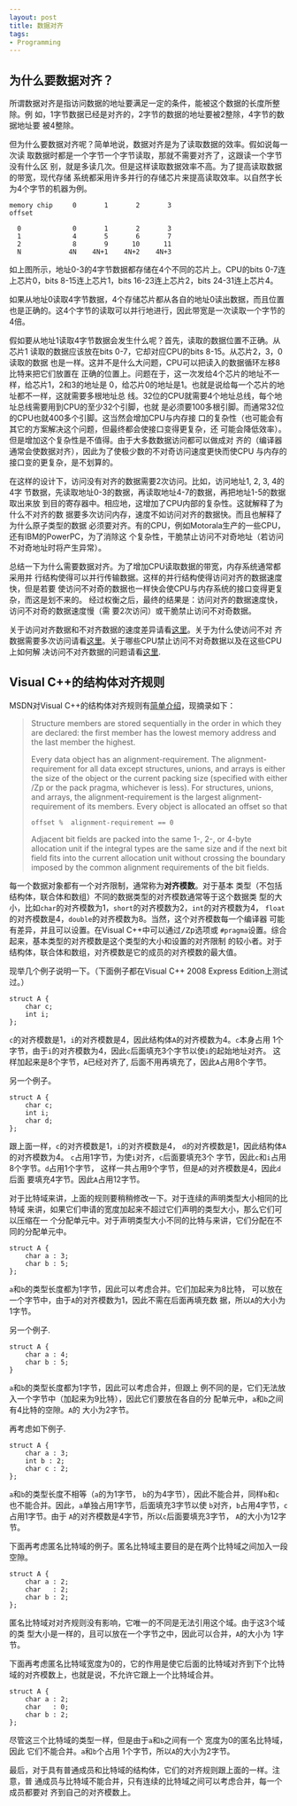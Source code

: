 ```yaml
---
layout: post
title: 数据对齐
tags:
- Programming
---
```


## 为什么要数据对齐？

所谓数据对齐是指访问数据的地址要满足一定的条件，能被这个数据的长度所整除。例
如，1字节数据已经是对齐的，2字节的数据的地址要被2整除，4字节的数据地址要
被4整除。

但为什么要数据对齐呢？简单地说，数据对齐是为了读取数据的效率。假如说每一次读
取数据时都是一个字节一个字节读取，那就不需要对齐了，这跟读一个字节没有什么区
别，就是多读几次。但是这样读取数据效率不高。为了提高读取数据的带宽，现代存储
系统都采用许多并行的存储芯片来提高读取效率。以自然字长为4个字节的机器为例。

    memory chip     0       1       2       3
    offset

      0             0       1       2       3
      1             4       5       6       7
      2             8       9      10      11
      N            4N    4N+1    4N+2    4N+3

如上图所示，地址0-3的4字节数据都存储在4个不同的芯片上。CPU的bits 0-7连上芯片0，bits 8-15连上芯片1，bits 16-23连上芯片2，bits 24-31连上芯片4。

如果从地址0读取4字节数据，4个存储芯片都从各自的地址0读出数据，而且位置也是正确的。这4个字节的读取可以并行地进行，因此带宽是一次读取一个字节的4倍。

假如要从地址1读取4字节数据会发生什么呢？首先，读取的数据位置不正确。从芯片1
读取的数据应该放在bits 0-7，它却对应CPU的bits 8-15。从芯片2，3，0读取的数据
也是一样。这并不是什么大问题，CPU可以把读入的数据循环左移8比特来把它们放置在
正确的位置上。问题在于，这一次发给4个芯片的地址不一样，给芯片1，2和3的地址是
0，给芯片0的地址是1。也就是说给每一个芯片的地址都不一样，这就需要多根地址总
线。32位的CPU就需要4个地址总线，每个地址总线需要用到CPU的至少32个引脚，也就
是必须要100多根引脚。而通常32位的CPU也就400多个引脚。这当然会增加CPU与内存接
口的复杂性（也可能会有其它的方案解决这个问题，但最终都会使接口变得更复杂，还
可能会降低效率）。但是增加这个复杂性是不值得。由于大多数数据访问都可以做成对
齐的（编译器通常会使数据对齐），因此为了使极少数的不对奇访问速度更快而使CPU
与内存的接口变的更复杂，是不划算的。

在这样的设计下，访问没有对齐的数据需要2次访问。比如，访问地址1, 2, 3, 4的4字
节数据，先读取地址0-3的数据，再读取地址4-7的数据，再把地址1-5的数据取出来放
到目的寄存器中。相应地，这增加了CPU内部的复杂性。这就解释了为什么不对齐的数
据要多次访问内存，速度不如访问对齐的数据快。而且也解释了为什么原子类型的数据
必须要对齐。有的CPU，例如Motorala生产的一些CPU，还有IBM的PowerPC，为了消除这
个复杂性，干脆禁止访问不对奇地址（若访问不对奇地址时将产生异常）。

总结一下为什么需要数据对齐。为了增加CPU读取数据的带宽，内存系统通常都采用并
行结构使得可以并行传输数据。这样的并行结构使得访问对齐的数据速度快，但是若要
使访问不对奇的数据也一样快会使CPU与内存系统的接口变得更复杂，而这是划不来的。
经过权衡之后，最终的结果是：访问对齐的数据速度快，访问不对奇的数据速度慢（需
要2次访问）或干脆禁止访问不对奇数据。

关于访问对齐数据和不对齐数据的速度差异请看[这里](http://www.ibm.com/developerworks/library/pa-dalign/)。关于为什么使访问不对
齐数据需要多次访问请看[这里](http://stackoverflow.com/q/3903164/471846)。关于哪些CPU禁止访问不对奇数据以及在这些CPU上如何解
决访问不对齐数据的问题请看[这里](http://en.wikipedia.org/wiki/Data_structure_alignment).

## Visual C++的结构体对齐规则

MSDN对Visual C++的结构体对齐规则有[简单介绍](http://msdn.microsoft.com/zh-cn/library/hx1b6kkd.aspx)，现摘录如下：

> Structure members are stored sequentially in the order in which they are
> declared: the first member has the lowest memory address and the last
> member the highest.
>
> Every data object has an alignment-requirement. The alignment-requirement
> for all data except structures, unions, and arrays is either the size of
> the object or the current packing size (specified with either /Zp or the
> pack pragma, whichever is less). For structures, unions, and arrays, the
> alignment-requirement is the largest alignment-requirement of its
> members. Every object is allocated an offset so that
>
>     offset %  alignment-requirement == 0
>
> Adjacent bit fields are packed into the same 1-, 2-, or 4-byte allocation
> unit if the integral types are the same size and if the next bit field
> fits into the current allocation unit without crossing the boundary
> imposed by the common alignment requirements of the bit fields.

每一个数据对象都有一个对齐限制，通常称为<strong>对齐模数</strong>。对于基本
类型（不包括结构体，联合体和数组）不同的数据类型的对齐模数通常等于这个数据类
型的大小，比如`char`的对齐模数为1，`short`的对齐模数为2，`int`的对齐模数为4，
`float`的对齐模数是4，`double`的对齐模数为8。当然，这个对齐模数每一个编译器
可能有差异，并且可以设置。在Visual C++中可以通过<tt>/Zp</tt>选项或
`#pragma`设置。综合起来，基本类型的对齐模数是这个类型的大小和设置的对齐限制
的较小者。对于结构体，联合体和数组，对齐模数是它的成员的对齐模数的最大值。

现举几个例子说明一下。（下面例子都在Visual C++ 2008 Express Edition上测试
过。）

    struct A {
        char c;
        int i;
    };

`c`的对齐模数是1，`i`的对齐模数是4，因此结构体`A`的对齐模数为4。`c`本身占用
1个字节，由于`i`的对齐模数为4，因此`c`后面填充3个字节以使`i`的起始地址对齐。
这样加起来是8个字节，`A`已经对齐了, 后面不用再填充了，因此`A`占用8个字节。

另一个例子。

    struct A {
        char c;
        int i;
        char d;
    };

跟上面一样，`c`的对齐模数是1，`i`的对齐模数是4，
`d`的对齐模数是1，因此结构体`A`的对齐模数为4。
`c`占用1字节，为使`i`对齐，`c`后面要填充3个
字节，因此`c`和`i`占用8个字节。`d`占用1个字节，
这样一共占用9个字节，但是`A`的对齐模数是4，因此`d`后面
要填充4字节。因此`A`占用12字节。

对于比特域来讲，上面的规则要稍稍修改一下。对于连续的声明类型大小相同的比特域
来讲，如果它们申请的宽度加起来不超过它们声明的类型大小，那么它们可以压缩在一
个分配单元中。对于声明类型大小不同的比特与来讲，它们分配在不同的分配单元中。

    struct A {
        char a : 3;
        char b : 5;
    };

`a`和`b`的类型长度都为1字节，因此可以考虑合并。它们加起来为8比特，
可以放在一个字节中，由于`A`的对齐模数为1，因此不需在后面再填充数
据，所以`A`的大小为1字节。

另一个例子.

    struct A {
        char a : 4;
        char b : 5;
    }

`a`和`b`的类型长度都为1字节，因此可以考虑合并，但跟上
例不同的是，它们无法放入一个字节中（加起来为9比特），因此它们要放在各自的分
配单元中，`a`和`b`之间有4比特的空隙。`A`的
大小为2字节。

再考虑如下例子.

    struct A {
        char a : 3;
        int b : 2;
        char c : 2;
    };

`a`和`b`的类型长度不相等（`a`的为1字节，
`b`的为4字节），因此不能合并，同样`b`和`c`
也不能合并。因此，`a`单独占用1字节，后面填充3字节以使
`b`对齐，`b`占用4字节，`c`占用1字节。由于
`A`的对齐模数是4字节，所以`c`后面要填充3字节，
`A`的大小为12字节。

下面再考虑匿名比特域的例子。匿名比特域主要目的是在两个比特域之间加入一段空隙。

    struct A {
        char a : 2;
        char   : 2;
        char b : 2;
    };

匿名比特域对对齐规则没有影响，它唯一的不同是无法引用这个域。由于这3个域的类
型大小是一样的，且可以放在一个字节之中，因此可以合并，`A`的大小为
1字节。

下面再考虑匿名比特域宽度为0的，它的作用是使它后面的比特域对齐到下个比特域的对齐模数上，也就是说，不允许它跟上一个比特域合并。

    struct A {
        char a : 2;
        char   : 0;
        char b : 2;
    };

尽管这三个比特域的类型一样，但是由于`a`和`b`之间有一个
宽度为0的匿名比特域，因此 它们不能合并。`a`和`b`个占用
1个字节，所以`A`的大小为2字节。

最后，对于具有普通成员和比特域的结构体，它们的对齐规则跟上面的一样。注意，普
通成员与比特域不能合并，只有连续的比特域之间可以考虑合并，每一个成员都要对
齐到自己的对齐模数上。
